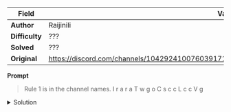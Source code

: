|Field|Value|
|---|---|
|**Author**|Raijinili|
|**Difficulty**|???|
|**Solved**|???|
|**Original**|https://discord.com/channels/1042924100760391710/1110625554476040323/1131456634258980874|

**Prompt**
> Rule 1 is in the channel names.
> I
> r
> a
> r
> a
> T
> w
> g
> o
> C
> s
> c
> c
> L
> c
> c
> V
> g 

<details>
  <summary>Solution</summary>
  
> 
</details>
